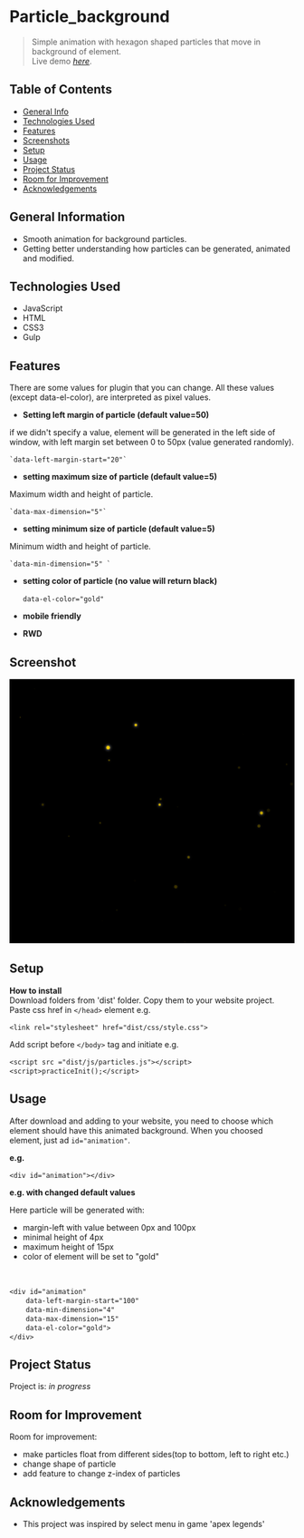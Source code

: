 # Particle_background
>Simple animation with hexagon shaped particles that move in background of element.<br/>
> Live demo [_here_](https://htmlpreview.github.io/?https://github.com/WojcioTrue/particle_background/blob/457ecf75108137aa90e335ad350091938274fd84/index.html).

## Table of Contents
* [General Info](#general-information)
* [Technologies Used](#technologies-used)
* [Features](#features)
* [Screenshots](#screenshots)
* [Setup](#setup)
* [Usage](#usage)
* [Project Status](#project-status)
* [Room for Improvement](#room-for-improvement)
* [Acknowledgements](#acknowledgements)


## General Information
- Smooth animation for background particles.
- Getting better understanding how particles can be generated, animated and modified.



## Technologies Used
- JavaScript
- HTML
- CSS3
- Gulp


## Features
There are some values for plugin that you can change. All these values (except data-el-color), are interpreted as pixel values.
- **Setting left margin of particle (default value=50)**

if we didn't specify a value, element will be generated in the left side of window, with left margin set between 0 to 50px (value generated randomly).

	`data-left-margin-start="20"`

- **setting maximum size of particle (default value=5)**

Maximum width and height of particle.

	`data-max-dimension="5"`


- **setting minimum size of particle (default value=5)**

 Minimum width and height of particle.

	`data-min-dimension="5" `


- **setting color of particle (no value will return black)**

	
	`data-el-color="gold"`

- **mobile friendly**
- **RWD**



## Screenshot
![alt text](/src/img/screen_shot.png)

## Setup
**How to install**<br/>
Download folders from 'dist' folder.
Copy them to your website project.
Paste css href in `</head>` element e.g.

    <link rel="stylesheet" href="dist/css/style.css">
Add script before `</body>` tag and initiate e.g.

    <script src ="dist/js/particles.js"></script>
    <script>practiceInit();</script>

## Usage
After download and adding to your website, you need to choose which element should have this animated background.
When you choosed element, just ad `id="animation"`.

**e.g.**

	<div id="animation"></div>
**e.g. with changed default values**

Here particle will be generated with:
- margin-left with value between 0px and 100px
- minimal height of 4px
- maximum height of 15px
- color of element will be set to "gold"
<br/>

	<div id="animation" 
		data-left-margin-start="100" 
		data-min-dimension="4"       
		data-max-dimension="15" 
		data-el-color="gold">
	</div>

## Project Status
Project is: _in progress_


## Room for Improvement

Room for improvement:
- make particles float from different sides(top to bottom, left to right etc.)
- change shape of particle
- add feature to change z-index of particles


## Acknowledgements

- This project was inspired by select menu in game 'apex legends'




